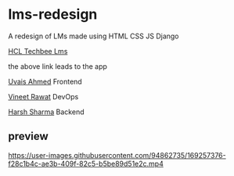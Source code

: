 # lms-redesign
A redesign of LMs made using HTML CSS JS Django 

[HCL Techbee Lms](https://hcl-techbee-lms-redesigned.herokuapp.com/)

the above link leads to the app



[Uvais Ahmed](https://github.com/uvais2909) Frontend

[Vineet Rawat]()   DevOps


[Harsh Sharma](https://github.com/harrycodeswhileworldsleeps) Backend


## preview 




https://user-images.githubusercontent.com/94862735/169257376-f28c1b4c-ae3b-409f-82c5-b5be89d51e2c.mp4


